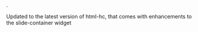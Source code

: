 .

Updated to the latest version of html-hc, that comes with enhancements to the slide-container widget